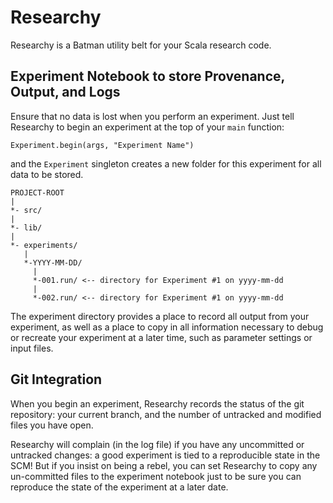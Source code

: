 Researchy
==========

Researchy is a Batman utility belt for your Scala research code.

Experiment Notebook to store Provenance, Output, and Logs
---------------------------------------------------------

Ensure that no data is lost when you perform an experiment. Just tell Researchy
to begin an experiment at the top of your `main` function:

    Experiment.begin(args, "Experiment Name")

and the `Experiment` singleton creates a new folder for this experiment for all
data to be stored.

    PROJECT-ROOT
    |
    *- src/
    |
    *- lib/
    |
    *- experiments/
       |
       *-YYYY-MM-DD/
         |
         *-001.run/ <-- directory for Experiment #1 on yyyy-mm-dd
         |
         *-002.run/ <-- directory for Experiment #1 on yyyy-mm-dd

The experiment directory provides a place to record all output from your
experiment, as well as a place to copy in all information necessary to debug or
recreate your experiment at a later time, such as parameter settings or input
files.

Git Integration
---------------

When you begin an experiment, Researchy records the status of the git
repository: your current branch, and the number of untracked and modified files
you have open.

Researchy will complain (in the log file) if you have any uncommitted or
untracked changes: a good experiment is tied to a reproducible state in the
SCM! But if you insist on being a rebel, you can set Researchy to copy any
un-committed files to the experiment notebook just to be sure you can reproduce
the state of the experiment at a later date.

